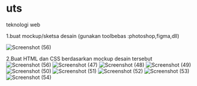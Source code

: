 # uts
teknologi web

1.buat mockup/sketsa desain (gunakan toolbebas :photoshop,figma,dll)

![Screenshot (56)](https://user-images.githubusercontent.com/46736749/80911529-10b71700-8d61-11ea-809d-3561d0c92562.png)

2.Buat HTML dan CSS berdasarkan mockup desain tersebut
![Screenshot (56)](https://user-images.githubusercontent.com/46736749/80914818-6519c100-8d78-11ea-9c0c-197b7dab76f2.png)
![Screenshot (47)](https://user-images.githubusercontent.com/46736749/80911539-1a407f00-8d61-11ea-974a-e16d6dbfb57e.png)
![Screenshot (48)](https://user-images.githubusercontent.com/46736749/80911657-dac66280-8d61-11ea-95e0-975c6a749c15.png)
![Screenshot (49)](https://user-images.githubusercontent.com/46736749/80911546-29bfc800-8d61-11ea-93db-be6182ae1c51.png)
![Screenshot (50)](https://user-images.githubusercontent.com/46736749/80911668-fc274e80-8d61-11ea-9413-2d6772d2c5b8.png)
![Screenshot (51)](https://user-images.githubusercontent.com/46736749/80911549-2c222200-8d61-11ea-99cd-3b431ea43689.png)
![Screenshot (52)](https://user-images.githubusercontent.com/46736749/80911551-30e6d600-8d61-11ea-95a8-2c9af80dda3a.png)
![Screenshot (53)](https://user-images.githubusercontent.com/46736749/80911674-0c3f2e00-8d62-11ea-8aa7-53b6ed0653ae.png)
![Screenshot (54)](https://user-images.githubusercontent.com/46736749/80911557-347a5d00-8d61-11ea-906a-ce0ab93eb259.png)
